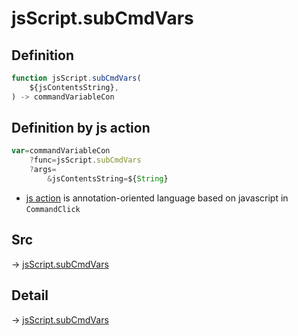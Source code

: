 # jsScript.subCmdVars

## Definition

```js.js
function jsScript.subCmdVars(
	${jsContentsString},
) -> commandVariableCon
```


## Definition by js action

```js.js
var=commandVariableCon
	?func=jsScript.subCmdVars
	?args=
		&jsContentsString=${String}
```

- [js action](#) is annotation-oriented language based on javascript in `CommandClick`



## Src

-> [jsScript.subCmdVars](https://github.com/puutaro/CommandClick/blob/master/app/src/main/java/com/puutaro/commandclick/fragment_lib/terminal_fragment/js_interface/edit/JsScript.kt#L87)

## Detail

-> [jsScript.subCmdVars](https://github.com/puutaro/CommandClick/blob/master/md/developer/js_interface/details/edit/JsScript/subCmdVars.md)

